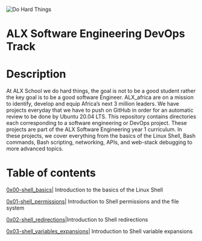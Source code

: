 ![Do Hard Things](https://m.facebook.com/alxafrica/photos/a.151806585689584/1103321967204703/?type=3&source=44/img.png)
# ALX Software Engineering DevOps Track #
# Description #
At ALX School we do hard things, the goal is not to be a good student rather the key goal is to be a good software Engineer. ALX_africa are on a mission to identify, develop and equip Africa’s next 3 million leaders. We have projects everyday that we have to push on GitHub in order for an automatic review to be done by Ubuntu 20.04 LTS. This repository contains directories each corresponding to a software engineering or DevOps project. These projects are part of the ALX Software Engineering year 1 curriculum. In these projects, we cover everything from the basics of the Linux Shell, Bash commands, Bash scripting, networking, APIs, and web-stack debugging to more advanced topics.

# Table of contents #
[0x00-shell_basics](https://github.com/IamNaeto/alx-system_engineering-devops/tree/master/0x00-shell_basics)| Introduction to the basics of the Linux Shell

[0x01-shell_permissions](https://github.com/IamNaeto/alx-system_engineering-devops/tree/master/0x01-shell_permissions)| Introduction to Shell permissions and the file system

[0x02-shell_redirections](https://github.com/IamNaeto/alx-system_engineering-devops/tree/master/0x02-shell_redirections)|Introduction to Shell redirections

[0x03-shell_variables_expansions](https://github.com/IamNaeto/alx-system_engineering-devops/tree/master/0x03-shell_variables_expansions)| Introduction to Shell variable expansions

